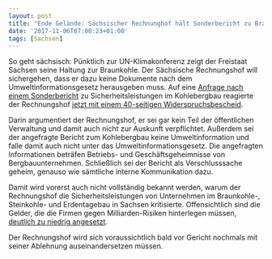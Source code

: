 ```yaml
---
layout: post
title: "Ende Gelände: Sächsischer Rechnunghof hält Sonderbericht zu Braunkohle geheim"
date: '2017-11-06T07:00:23+01:00'
tags: [Sachsen]
---
```


So geht sächsisch: Pünktlich zur UN-Klimakonferenz zeigt der Freistaat Sachsen seine Haltung zur Braunkohle. Der Sächsische Rechnungshof will sichergehen, dass er dazu keine Dokumente nach dem Umweltinformationsgesetz herausgeben muss. Auf eine [Anfrage nach einem Sonderbericht](https://fragdenstaat.de/anfrage/rechnungshofbericht-zu-risiken-der-braunkohle/#nachricht-77873) zu Sicherheitsleistungen im Kohlebergbau reagierte der Rechnungshof [jetzt mit einem 40-seitigen Widerspruchsbescheid](https://fragdenstaat.de/files/foi/77873/saechs-uig-bescheid.pdf).

Darin argumentiert der Rechnungshof, er sei gar kein Teil der öffentlichen Verwaltung und damit auch nicht zur Auskunft verpflichtet. Außerdem sei der angefragte Bericht zum Kohlebergbau keine Umweltinformation und falle damit auch nicht unter das Umweltinformationsgesetz. Die angefragten Informationen beträfen Betriebs- und Geschäftsgeheimnisse von Bergbauunternehmen. Schließlich sei der Bericht als Verschlusssache geheim, genauso wie sämtliche interne Kommunikation dazu.

Damit wird vorerst auch nicht vollständig bekannt werden, warum der Rechnungshof die Sicherheitsleistungen von Unternehmen im Braunkohle-, Steinkohle- und Erdentagebau in Sachsen kritisierte. Offensichtlich sind die Gelder, die die Firmen gegen Milliarden-Risiken hinterlegen müssen, [deutlich zu niedrig angesetzt](http://www.mdr.de/nachrichten/politik/regional/sicherheitsleistungen-fuer-bergbau-risiken-in-sachsen-100.html). 

Der Rechnungshof wird sich voraussichtlich bald vor Gericht nochmals mit seiner Ablehnung auseinandersetzen müssen.


